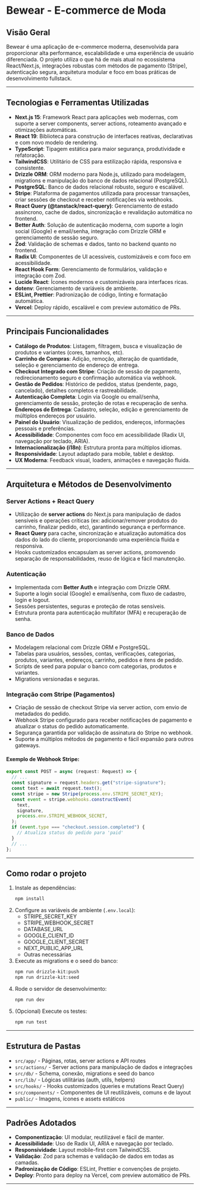 # Bewear - E-commerce de Moda

## Visão Geral

Bewear é uma aplicação de e-commerce moderna, desenvolvida para proporcionar alta performance, escalabilidade e uma experiência de usuário diferenciada. O projeto utiliza o que há de mais atual no ecossistema React/Next.js, integrações robustas com métodos de pagamento (Stripe), autenticação segura, arquitetura modular e foco em boas práticas de desenvolvimento fullstack.

---

## Tecnologias e Ferramentas Utilizadas

- **Next.js 15**: Framework React para aplicações web modernas, com suporte a server components, server actions, roteamento avançado e otimizações automáticas.
- **React 19**: Biblioteca para construção de interfaces reativas, declarativas e com novo modelo de rendering.
- **TypeScript**: Tipagem estática para maior segurança, produtividade e refatoração.
- **TailwindCSS**: Utilitário de CSS para estilização rápida, responsiva e consistente.
- **Drizzle ORM**: ORM moderno para Node.js, utilizado para modelagem, migrations e manipulação do banco de dados relacional (PostgreSQL).
- **PostgreSQL**: Banco de dados relacional robusto, seguro e escalável.
- **Stripe**: Plataforma de pagamentos utilizada para processar transações, criar sessões de checkout e receber notificações via webhooks.
- **React Query (@tanstack/react-query)**: Gerenciamento de estado assíncrono, cache de dados, sincronização e revalidação automática no frontend.
- **Better Auth**: Solução de autenticação moderna, com suporte a login social (Google) e email/senha, integração com Drizzle ORM e gerenciamento de sessão seguro.
- **Zod**: Validação de schemas e dados, tanto no backend quanto no frontend.
- **Radix UI**: Componentes de UI acessíveis, customizáveis e com foco em acessibilidade.
- **React Hook Form**: Gerenciamento de formulários, validação e integração com Zod.
- **Lucide React**: Ícones modernos e customizáveis para interfaces ricas.
- **dotenv**: Gerenciamento de variáveis de ambiente.
- **ESLint, Prettier**: Padronização de código, linting e formatação automática.
- **Vercel**: Deploy rápido, escalável e com preview automático de PRs.

---

## Principais Funcionalidades

- **Catálogo de Produtos**: Listagem, filtragem, busca e visualização de produtos e variantes (cores, tamanhos, etc).
- **Carrinho de Compras**: Adição, remoção, alteração de quantidade, seleção e gerenciamento de endereço de entrega.
- **Checkout Integrado com Stripe**: Criação de sessão de pagamento, redirecionamento seguro e confirmação automática via webhook.
- **Gestão de Pedidos**: Histórico de pedidos, status (pendente, pago, cancelado), detalhes completos e rastreabilidade.
- **Autenticação Completa**: Login via Google ou email/senha, gerenciamento de sessão, proteção de rotas e recuperação de senha.
- **Endereços de Entrega**: Cadastro, seleção, edição e gerenciamento de múltiplos endereços por usuário.
- **Painel do Usuário**: Visualização de pedidos, endereços, informações pessoais e preferências.
- **Acessibilidade**: Componentes com foco em acessibilidade (Radix UI, navegação por teclado, ARIA).
- **Internacionalização (i18n)**: Estrutura pronta para múltiplos idiomas.
- **Responsividade**: Layout adaptado para mobile, tablet e desktop.
- **UX Moderna**: Feedback visual, loaders, animações e navegação fluida.

---

## Arquitetura e Métodos de Desenvolvimento

### Server Actions + React Query

- Utilização de **server actions** do Next.js para manipulação de dados sensíveis e operações críticas (ex: adicionar/remover produtos do carrinho, finalizar pedido, etc), garantindo segurança e performance.
- **React Query** para cache, sincronização e atualização automática dos dados do lado do cliente, proporcionando uma experiência fluida e responsiva.
- Hooks customizados encapsulam as server actions, promovendo separação de responsabilidades, reuso de lógica e fácil manutenção.

### Autenticação

- Implementada com **Better Auth** e integração com Drizzle ORM.
- Suporte a login social (Google) e email/senha, com fluxo de cadastro, login e logout.
- Sessões persistentes, seguras e proteção de rotas sensíveis.
- Estrutura pronta para autenticação multifator (MFA) e recuperação de senha.

### Banco de Dados

- Modelagem relacional com Drizzle ORM e PostgreSQL.
- Tabelas para usuários, sessões, contas, verificações, categorias, produtos, variantes, endereços, carrinho, pedidos e itens de pedido.
- Scripts de seed para popular o banco com categorias, produtos e variantes.
- Migrations versionadas e seguras.

### Integração com Stripe (Pagamentos)

- Criação de sessão de checkout Stripe via server action, com envio de metadados do pedido.
- Webhook Stripe configurado para receber notificações de pagamento e atualizar o status do pedido automaticamente.
- Segurança garantida por validação de assinatura do Stripe no webhook.
- Suporte a múltiplos métodos de pagamento e fácil expansão para outros gateways.

#### Exemplo de Webhook Stripe:

```ts
export const POST = async (request: Request) => {
  // ...
  const signature = request.headers.get("stripe-signature");
  const text = await request.text();
  const stripe = new Stripe(process.env.STRIPE_SECRET_KEY);
  const event = stripe.webhooks.constructEvent(
    text,
    signature,
    process.env.STRIPE_WEBHOOK_SECRET,
  );
  if (event.type === "checkout.session.completed") {
    // Atualiza status do pedido para 'paid'
  }
  // ...
};
```

---

## Como rodar o projeto

1. Instale as dependências:
   ```bash
   npm install
   ```
2. Configure as variáveis de ambiente (`.env.local`):
   - STRIPE_SECRET_KEY
   - STRIPE_WEBHOOK_SECRET
   - DATABASE_URL
   - GOOGLE_CLIENT_ID
   - GOOGLE_CLIENT_SECRET
   - NEXT_PUBLIC_APP_URL
   - Outras necessárias
3. Execute as migrations e o seed do banco:
   ```bash
   npm run drizzle-kit:push
   npm run drizzle-kit:seed
   ```
4. Rode o servidor de desenvolvimento:
   ```bash
   npm run dev
   ```
5. (Opcional) Execute os testes:
   ```bash
   npm run test
   ```

---

## Estrutura de Pastas

- `src/app/` - Páginas, rotas, server actions e API routes
- `src/actions/` - Server actions para manipulação de dados e integrações
- `src/db/` - Schema, conexão, migrations e seed do banco
- `src/lib/` - Lógicas utilitárias (auth, utils, helpers)
- `src/hooks/` - Hooks customizados (queries e mutations React Query)
- `src/components/` - Componentes de UI reutilizáveis, comuns e de layout
- `public/` - Imagens, ícones e assets estáticos

---

## Padrões Adotados

- **Componentização**: UI modular, reutilizável e fácil de manter.
- **Acessibilidade**: Uso de Radix UI, ARIA e navegação por teclado.
- **Responsividade**: Layout mobile-first com TailwindCSS.
- **Validação**: Zod para schemas e validação de dados em todas as camadas.
- **Padronização de Código**: ESLint, Prettier e convenções de projeto.
- **Deploy**: Pronto para deploy na Vercel, com preview automático de PRs.

---
